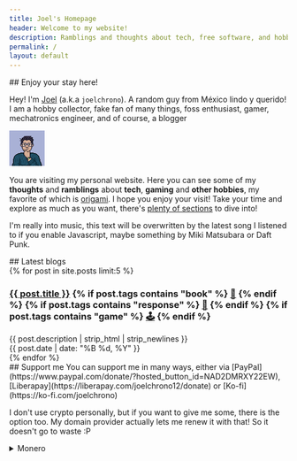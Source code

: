 ```yaml
---
title: Joel's Homepage
header: Welcome to my website!
description: Ramblings and thoughts about tech, free software, and hobbies of my life, shared bit by bit.
permalink: /
layout: default
---
```

<article class="h-card" markdown=1>
## Enjoy your stay here!
<p class="p-note">Hey! I'm <a href="{{ site.url }}" rel="me" class="u-url u-uid p-name">Joel</a> (a.k.a <code class="p-nickname">joelchrono</code>). A random guy from <span class="p-country-name">México</span> lindo y querido! I am a <span class="p-category">hobby collector</span>, fake fan of many things, <span class="p-category">foss enthusiast</span>, gamer, <span class="p-category">mechatronics engineer</span>, and of course, a <span class="p-category">blogger</span></p>

<div class=bio>
<img class="u-photo" src="/assets/img/pfp_og.png">
<div markdown=1>

You are visiting my personal website. Here you can see some of my **thoughts** and **ramblings** about **tech**, **gaming** and **other hobbies**, my favorite of which is [origami](/origami). I hope you enjoy your visit!
Take your time and explore as much as you want, there's [plenty of sections](/more/) to dive into!

<p id="latest-listen">
I'm really into music, this text will be overwritten by the latest song I listened to if you enable Javascript, maybe something by Miki Matsubara or Daft Punk.
</p>

</div>
</div>
</article>
<article markdown="1">
## Latest blogs
<div class="flex-container">
{% for post in site.posts limit:5 %}
<article>
  <h3 class="post">
  <a href="{{ post.url }}">{{ post.title }}</a>
{% if post.tags contains "book" %}
<a href="/more/tags/book">📖</a>
{% endif %}
{% if post.tags contains "response" %}
<a href="/more/tags/response">💬</a>
{% endif %}
{% if post.tags contains "game" %}
<a href="/more/tags/game">🕹</a>
{% endif %}
  </h3>
  <div class="blog-description">{{ post.description | strip_html | strip_newlines }}</div>
  <span class="post-date"><time datetime="{{ post.date }}">{{ post.date | date: "%B %d, %Y" }}</time></span>
</article>
{% endfor %} 
</div>
</article>

<article markdown="1" >
## Support me
You can support me in many ways, either via [PayPal](https://www.paypal.com/donate/?hosted_button_id=NAD2DMRXY22EW), [Liberapay](https://liberapay.com/joelchrono12/donate) or [Ko-fi](https://ko-fi.com/joelchrono)

I don't use crypto personally, but if you want to give me some, there is the option too. My domain provider actually lets me renew it with that! So it doesn't go to waste :P

<details>
<summary>Monero</summary>
I only use <b>Monero</b> since at least its something anonymous and privacy respecting!
<pre>
45Y7FRc1SfrB8YsoJKnoWqTxRaLdFRghaB5EvVaLhs3BMmr3mT5jsooKVVefyF6m4Hg3CyM24q7Ck6TrnbhWmmEMLVJmc1e
</pre>
<div style="display: flex;justify-content: center">
<img alt="45Y7FRc1SfrB8YsoJKnoWqTxRaLdFRghaB5EvVaLhs3BMmr3mT5jsooKVVefyF6m4Hg3CyM24q7Ck6TrnbhWmmEMLVJmc1e" src="./assets/img/test.png"/>
</div>
</details>
</article>
<script src="/assets/js/latest-track.js"></script>
